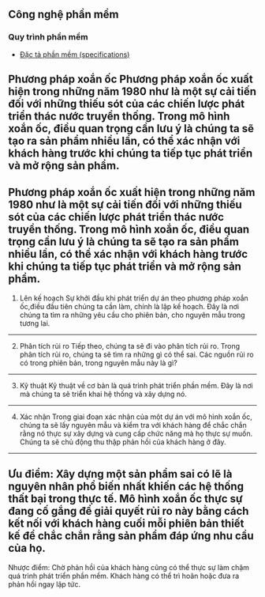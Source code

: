 ## Công nghệ phần mềm

### Quy trình phần mềm
- [Đặc tả phần mềm (specifications)](https://gitpitch.com/jindojojin/softeng/master?p=process/Specification#/)

Phương pháp xoắn ốc
Phương pháp xoắn ốc xuất hiện trong những năm 1980 như là một sự cải tiến đối với những 
thiếu sót của các chiến lược phát triển thác nước truyền thống.
Trong mô hình xoắn ốc, điều quan trọng cần lưu ý là  chúng ta sẽ tạo ra sản phẩm nhiều lần,
 có thể xác nhận với khách hàng trước khi chúng ta tiếp tục  phát triển và mở rộng sản phẩm.
---
 Phương pháp xoắn ốc xuất hiện trong những năm 1980 như là một sự cải tiến đối với những thiếu sót của các
 chiến lược phát triển thác nước truyền thống.
Trong mô hình xoắn ốc, điều quan trọng cần lưu ý là  chúng ta sẽ tạo ra sản phẩm nhiều lần, có thể xác 
nhận
 với khách hàng trước khi chúng ta tiếp tục  phát triển và mở rộng sản phẩm.
---
 1. Lên kế hoạch
 Sự khởi đầu khi phát triển dự án theo phương pháp xoắn ốc,điều đầu tiên chúng ta cần làm, chính là lập kế hoạch.
Đây là nơi chúng ta tìm ra những yêu cầu cho phiên bản, cho nguyên mẫu trong tương lai.
---
 2. Phân tích rủi ro
Tiếp theo, chúng ta sẽ đi vào phân tích rủi ro.
Trong phân tích rủi ro, chúng ta sẽ tìm ra những gì có thể sai.
Các nguồn rủi ro có trong phiên bản, trong nguyên mẫu này là gì?
---
 3. Kỹ thuật
Kỹ thuật về cơ bản là quá trình phát triển phần mềm.
Đây là nơi mà chúng ta sẽ triển khai hệ thống và xây dựng nó.
---
 4. Xác nhận
Trong giai đoạn xác nhận của một dự án với mô hình xoắn ốc, chúng ta sẽ lấy nguyên mẫu và kiểm tra với 
khách hàng để chắc chắn rằng nó thực sự xây dựng và cung cấp chức năng mà họ thực sự muốn.
Chúng ta sẽ chủ động thu thập phản hồi của khách hàng ở đây.
---
 Ưu điểm: Xây dựng một sản phẩm sai có lẽ là nguyên nhân phổ biến nhất khiến các hệ thống thất bại trong
 thực tế. Mô hình xoắn ốc thực sự đang cố gắng để giải quyết rủi ro này bằng cách kết nối với khách hàng 
 cuối mỗi phiên bản thiết kế để chắc chắn rằng sản phẩm đáp ứng nhu cầu của họ.
---
 Nhược điểm:
Chờ phản hồi của khách hàng cũng có thể thực sự làm chậm quá trình phát triển phần mềm. Khách hàng có 
thể trì hoãn hoặc đưa ra phản hồi ngay lập tức.
